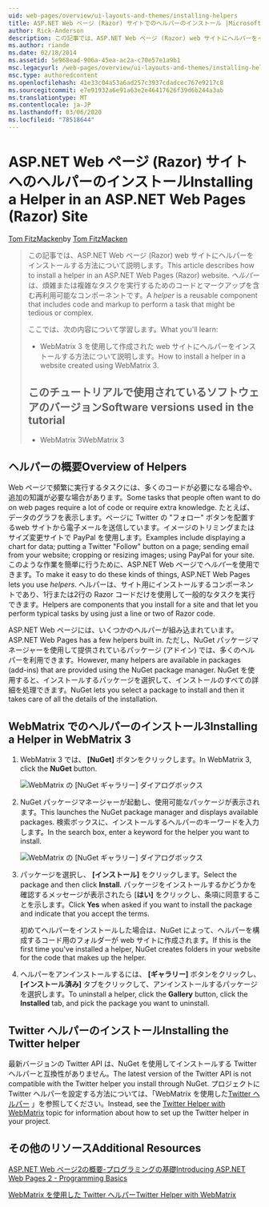 ```yaml
---
uid: web-pages/overview/ui-layouts-and-themes/installing-helpers
title: ASP.NET Web ページ (Razor) サイトでのヘルパーのインストール |Microsoft Docs
author: Rick-Anderson
description: この記事では、ASP.NET Web ページ (Razor) web サイトにヘルパーをインストールする方法について説明します。 ヘルパーは、コードとマークアップを含む再利用可能なコンポーネントです...
ms.author: riande
ms.date: 02/18/2014
ms.assetid: 5e968ead-906a-45ea-ac2a-c70e57e1a9b1
msc.legacyurl: /web-pages/overview/ui-layouts-and-themes/installing-helpers
msc.type: authoredcontent
ms.openlocfilehash: 41e33c04a53a6ad257c3937cdadcec767e9217c8
ms.sourcegitcommit: e7e91932a6e91a63e2e46417626f39d6b244a3ab
ms.translationtype: MT
ms.contentlocale: ja-JP
ms.lasthandoff: 03/06/2020
ms.locfileid: "78518644"
---
```

# <a name="installing-a-helper-in-an-aspnet-web-pages-razor-site"></a><span data-ttu-id="a47a3-104">ASP.NET Web ページ (Razor) サイトへのヘルパーのインストール</span><span class="sxs-lookup"><span data-stu-id="a47a3-104">Installing a Helper in an ASP.NET Web Pages (Razor) Site</span></span>

<span data-ttu-id="a47a3-105">[Tom FitzMacken](https://github.com/tfitzmac)</span><span class="sxs-lookup"><span data-stu-id="a47a3-105">by [Tom FitzMacken](https://github.com/tfitzmac)</span></span>

> <span data-ttu-id="a47a3-106">この記事では、ASP.NET Web ページ (Razor) web サイトにヘルパーをインストールする方法について説明します。</span><span class="sxs-lookup"><span data-stu-id="a47a3-106">This article describes how to install a helper in an ASP.NET Web Pages (Razor) website.</span></span> <span data-ttu-id="a47a3-107">*ヘルパー*は、煩雑または複雑なタスクを実行するためのコードとマークアップを含む再利用可能なコンポーネントです。</span><span class="sxs-lookup"><span data-stu-id="a47a3-107">A *helper* is a reusable component that includes code and markup to perform a task that might be tedious or complex.</span></span>
> 
> <span data-ttu-id="a47a3-108">ここでは、次の内容について学習します。</span><span class="sxs-lookup"><span data-stu-id="a47a3-108">What you'll learn:</span></span>
> 
> - <span data-ttu-id="a47a3-109">WebMatrix 3 を使用して作成された web サイトにヘルパーをインストールする方法について説明します。</span><span class="sxs-lookup"><span data-stu-id="a47a3-109">How to install a helper in a website created using WebMatrix 3.</span></span>
>   
> 
> ## <a name="software-versions-used-in-the-tutorial"></a><span data-ttu-id="a47a3-110">このチュートリアルで使用されているソフトウェアのバージョン</span><span class="sxs-lookup"><span data-stu-id="a47a3-110">Software versions used in the tutorial</span></span>
> 
> 
> - <span data-ttu-id="a47a3-111">WebMatrix 3</span><span class="sxs-lookup"><span data-stu-id="a47a3-111">WebMatrix 3</span></span>

## <a name="overview-of-helpers"></a><span data-ttu-id="a47a3-112">ヘルパーの概要</span><span class="sxs-lookup"><span data-stu-id="a47a3-112">Overview of Helpers</span></span>

<span data-ttu-id="a47a3-113">Web ページで頻繁に実行するタスクには、多くのコードが必要になる場合や、追加の知識が必要な場合があります。</span><span class="sxs-lookup"><span data-stu-id="a47a3-113">Some tasks that people often want to do on web pages require a lot of code or require extra knowledge.</span></span> <span data-ttu-id="a47a3-114">たとえば、データのグラフを表示します。ページに Twitter の "フォロー" ボタンを配置するweb サイトから電子メールを送信しています。イメージのトリミングまたはサイズ変更サイトで PayPal を使用します。</span><span class="sxs-lookup"><span data-stu-id="a47a3-114">Examples include displaying a chart for data; putting a Twitter "Follow" button on a page; sending email from your website; cropping or resizing images; using PayPal for your site.</span></span> <span data-ttu-id="a47a3-115">このような作業を簡単に行うために、ASP.NET Web ページで*ヘルパー*を使用できます。</span><span class="sxs-lookup"><span data-stu-id="a47a3-115">To make it easy to do these kinds of things, ASP.NET Web Pages lets you use *helpers*.</span></span> <span data-ttu-id="a47a3-116">ヘルパーは、サイト用にインストールするコンポーネントであり、1行または2行の Razor コードだけを使用して一般的なタスクを実行できます。</span><span class="sxs-lookup"><span data-stu-id="a47a3-116">Helpers are components that you install for a site and that let you perform typical tasks by using just a line or two of Razor code.</span></span>

<span data-ttu-id="a47a3-117">ASP.NET Web ページには、いくつかのヘルパーが組み込まれています。</span><span class="sxs-lookup"><span data-stu-id="a47a3-117">ASP.NET Web Pages has a few helpers built in.</span></span> <span data-ttu-id="a47a3-118">ただし、NuGet パッケージマネージャーを使用して提供されているパッケージ (アドイン) では、多くのヘルパーを利用できます。</span><span class="sxs-lookup"><span data-stu-id="a47a3-118">However, many helpers are available in packages (add-ins) that are provided using the NuGet package manager.</span></span> <span data-ttu-id="a47a3-119">NuGet を使用すると、インストールするパッケージを選択して、インストールのすべての詳細を処理できます。</span><span class="sxs-lookup"><span data-stu-id="a47a3-119">NuGet lets you select a package to install and then it takes care of all the details of the installation.</span></span>

## <a name="installing-a-helper-in-webmatrix-3"></a><span data-ttu-id="a47a3-120">WebMatrix でのヘルパーのインストール3</span><span class="sxs-lookup"><span data-stu-id="a47a3-120">Installing a Helper in WebMatrix 3</span></span>

1. <span data-ttu-id="a47a3-121">WebMatrix 3 では、 **[NuGet]** ボタンをクリックします。</span><span class="sxs-lookup"><span data-stu-id="a47a3-121">In WebMatrix 3, click the **NuGet** button.</span></span>

    ![WebMatrix の [NuGet ギャラリー] ダイアログボックス](installing-helpers/_static/image1.png)
2. <span data-ttu-id="a47a3-123">NuGet パッケージマネージャーが起動し、使用可能なパッケージが表示されます。</span><span class="sxs-lookup"><span data-stu-id="a47a3-123">This launches the NuGet package manager and displays available packages.</span></span> <span data-ttu-id="a47a3-124">検索ボックスに、インストールするヘルパーのキーワードを入力します。</span><span class="sxs-lookup"><span data-stu-id="a47a3-124">In the search box, enter a keyword for the helper you want to install.</span></span>

    ![WebMatrix の [NuGet ギャラリー] ダイアログボックス](installing-helpers/_static/image2.png)
3. <span data-ttu-id="a47a3-126">パッケージを選択し、 **[インストール]** をクリックします。</span><span class="sxs-lookup"><span data-stu-id="a47a3-126">Select the package and then click **Install**.</span></span> <span data-ttu-id="a47a3-127">パッケージをインストールするかどうかを確認するメッセージが表示されたら [**はい]** をクリックし、条項に同意することを示します。</span><span class="sxs-lookup"><span data-stu-id="a47a3-127">Click **Yes** when asked if you want to install the package and indicate that you accept the terms.</span></span>

     <span data-ttu-id="a47a3-128">初めてヘルパーをインストールした場合は、NuGet によって、ヘルパーを構成するコード用のフォルダーが web サイトに作成されます。</span><span class="sxs-lookup"><span data-stu-id="a47a3-128">If this is the first time you've installed a helper, NuGet creates folders in your website for the code that makes up the helper.</span></span>
4. <span data-ttu-id="a47a3-129">ヘルパーをアンインストールするには、 **[ギャラリー]** ボタンをクリックし、 **[インストール済み]** タブをクリックして、アンインストールするパッケージを選択します。</span><span class="sxs-lookup"><span data-stu-id="a47a3-129">To uninstall a helper, click the **Gallery** button, click the **Installed** tab, and pick the package you want to uninstall.</span></span>

## <a name="installing-the-twitter-helper"></a><span data-ttu-id="a47a3-130">Twitter ヘルパーのインストール</span><span class="sxs-lookup"><span data-stu-id="a47a3-130">Installing the Twitter helper</span></span>

<span data-ttu-id="a47a3-131">最新バージョンの Twitter API は、NuGet を使用してインストールする Twitter ヘルパーと互換性がありません。</span><span class="sxs-lookup"><span data-stu-id="a47a3-131">The latest version of the Twitter API is not compatible with the Twitter helper you install through NuGet.</span></span> <span data-ttu-id="a47a3-132">プロジェクトに Twitter ヘルパーを設定する方法については、「WebMatrix を使用した[Twitter ヘルパー](twitter-helper.md) 」を参照してください。</span><span class="sxs-lookup"><span data-stu-id="a47a3-132">Instead, see the [Twitter Helper with WebMatrix](twitter-helper.md) topic for information about how to set up the Twitter helper in your project.</span></span>

<a id="Additional_Resources"></a>
## <a name="additional-resources"></a><span data-ttu-id="a47a3-133">その他のリソース</span><span class="sxs-lookup"><span data-stu-id="a47a3-133">Additional Resources</span></span>

[<span data-ttu-id="a47a3-134">ASP.NET Web ページ2の概要-プログラミングの基礎</span><span class="sxs-lookup"><span data-stu-id="a47a3-134">Introducing ASP.NET Web Pages 2 - Programming Basics</span></span>](../getting-started/introducing-razor-syntax-c.md)

[<span data-ttu-id="a47a3-135">WebMatrix を使用した Twitter ヘルパー</span><span class="sxs-lookup"><span data-stu-id="a47a3-135">Twitter Helper with WebMatrix</span></span>](twitter-helper.md)
